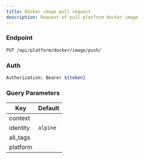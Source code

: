 ```yaml
---
title: Docker image pull request
description: Request of pull platform docker image
---
```


### Endpoint

```bash
PUT /api/platform/docker/image/push/
```

### Auth

```bash
Authorization: Bearer ${token}
```

### Query Parameters

| Key | Default |
|-----|---------|
| context |  |
| identity | `alpine` |
| all_tags |  |
| platform |  |

